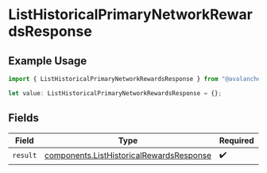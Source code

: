 # ListHistoricalPrimaryNetworkRewardsResponse

## Example Usage

```typescript
import { ListHistoricalPrimaryNetworkRewardsResponse } from "@avalanche-sdk/devtools/models/operations";

let value: ListHistoricalPrimaryNetworkRewardsResponse = {};
```

## Fields

| Field                                                                                                | Type                                                                                                 | Required                                                                                             | Description                                                                                          |
| ---------------------------------------------------------------------------------------------------- | ---------------------------------------------------------------------------------------------------- | ---------------------------------------------------------------------------------------------------- | ---------------------------------------------------------------------------------------------------- |
| `result`                                                                                             | [components.ListHistoricalRewardsResponse](../../models/components/listhistoricalrewardsresponse.md) | :heavy_check_mark:                                                                                   | N/A                                                                                                  |